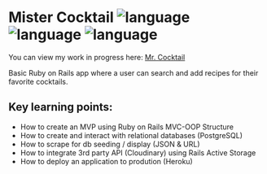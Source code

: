 # Mister Cocktail ![language](https://img.shields.io/badge/language-Ruby-red.svg) ![language](https://img.shields.io/badge/language-HTML-orange.svg) ![language](https://img.shields.io/badge/language-CSS-blueviolet.svg)

You can view my work in progress here: [Mr. Cocktail](https://js-mister-cocktail.herokuapp.com/)

Basic Ruby on Rails app where a user can search and add recipes for their favorite cocktails.

## Key learning points:
* How to create an MVP using Ruby on Rails MVC-OOP Structure
* How to create and interact with relational databases (PostgreSQL)
* How to scrape for db seeding / display (JSON & URL)
* How to integrate 3rd party API (Cloudinary) using Rails Active Storage
* How to deploy an application to prodution (Heroku)
